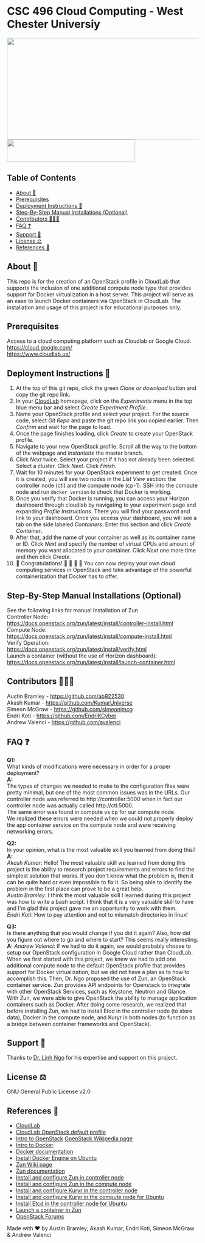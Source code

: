 # CSC 496 Cloud Computing - West Chester Universiy

<img src="https://github.com/ab922530/496-cloud-project/blob/master/images/openstack-docker.png" width="519" height="266"><img src="https://github.com/ab922530/496-cloud-project/blob/master/images/cloudlab-image.png" width="337" height="59">

## Table of Contents
  * [About :whale:](#about-whale)
  * [Prerequisites](#prerequisites)
  * [Deployment Instructions :hammer:](#deployment-instructions-hammer)
  * [Step-By-Step Manual Installations (Optional)](#step-by-step-manual-installations-optional)
  * [Contributors :people_holding_hands:](#contributors-people_holding_hands)
  * [FAQ :question:](#faq-question)
  * [Support :pray:](#support-pray)
  * [License :balance_scale:](#license-balance_scale)
  * [References :page_with_curl:](#references-page_with_curl)

## About :whale:
This repo is for the creation of an OpenStack profile in CloudLab that supports the inclusion of one additional compute node type that provides support for Docker virtualization in a host server.
This project will serve as an ease to launch Docker containers via OpenStack in CloudLab.
The installation and usage of this project is for educational purposes only.

## Prerequisites
Access to a cloud computing platform such as Cloudlab or Google Cloud.  
https://cloud.google.com/  
https://www.cloudlab.us/  

## Deployment Instructions :hammer:
1. At the top of this git repo, click the green *Clone or download* button and copy the git repo link.
2. In your [CloudLab](https://www.cloudlab.us/) homepage, click on the *Experiments* menu in the top blue menu bar and select *Create Experiment Profile*.
3. Name your OpenStack profile and select your project. For the source code, select *Git Repo* and paste the git repo link you copied earlier. Then *Confirm* and wait for the page to load.
4. Once the page finishes loading, click *Create* to create your OpenStack profile.
5. Navigate to your new OpenStack profile. Scroll all the way to the bottom of the webpage and *Instantiate* the master branch.
6. Click *Next* twice. Select your project if it has not already been selected. Select a cluster. Click *Next*. Click *Finish*.
7. Wait for 10 minutes for your OpenStack experiment to get created. Once it is created, you will see two nodes in the *List View* section: the controller node (ctl) and the compute node (cp-1). SSH into the compute node and run `docker version` to check that Docker is working.  
8. Once you verify that Docker is running, you can access your Horizon dashboard through cloudlab by navigating to your experiment page and expanding *Profile Instructions*. There you will find your password and link to your dashboard. Once you access your dashboard, you will see a tab on the side labeled *Containers*. Enter this section and click *Create Container*.   
9. After that, add the name of your container as well as its container name or ID. Click *Next* and specify the number of virtual CPUs and amount of memory you want allocated to your container. Click *Next* one more time and then click *Create*.  
10. :tada: Congratulations! :tada: :clap: :clap: :clap: You can now deploy your own cloud computing services in OpenStack and take advantage of the powerful containerization that Docker has to offer.

## Step-By-Step Manual Installations (Optional)
See the following links for manual Installation of Zun  
Controller Node:  
https://docs.openstack.org/zun/latest/install/controller-install.html  
Compute Node:   
https://docs.openstack.org/zun/latest/install/compute-install.html  
Verify Operation:  
https://docs.openstack.org/zun/latest/install/verify.html  
Launch a container (without the use of Horizon dashboard):  
https://docs.openstack.org/zun/latest/install/launch-container.html  

## Contributors :people_holding_hands:
Austin Bramley - https://github.com/ab922530  
Akash Kumar - https://github.com/KumarUniverse  
Simeon McGraw - https://github.com/simeonjmcg  
Endri Koti -  https://github.com/EndriKCyber  
Andrew Valenci - https://github.com/avalenci

## FAQ :question:
**Q1:**  
What kinds of modifications were necessary in order for a proper deployment?  
**A:**  
The types of changes we needed to make to the configuration files were pretty minimal, but one of the most common issues was in the URLs. Our controller node was referred to http://controller:5000 when in fact our controller node was actually called http://ctl:5000.  
The same error was found in compute vs cp for our compute node.  
We realized these errors were needed when we could not properly deploy the app container service on the compute node and were receiving networking errors.

**Q2:**  
In your opinion, what is the most valuable skill you learned from doing this?  
**A:**  
*Akash Kumar*: Hello! The most valuable skill we learned from doing this project is the ability to research project requirements and errors to find the simplest solution that works. If you don't know what the problem is, then it can be quite hard or even impossible to fix it. So being able to identify the problem in the first place can prove to be a great help.  
*Austin Bramley*: I think the most valuable skill I learned during this project was how to write a bash script. I think that it is a very valuable skill to have and I'm glad this project gave me an opportunity to work with them.  
*Endri Koti*: How to pay attention and not to mismatch directories in linux!  

**Q3:**  
Is there anything that you would change if you did it again? Also, how did you figure out where to go and where to start? This seems really interesting.  
**A:**
*Andrew Valenci*: If we had to do it again, we would probably choose to setup our OpenStack configuration in Google Cloud rather than CloudLab. When we first started with this project, we knew we had to add one additional compute node to the default OpenStack profile that provides support for Docker virtualization, but we did not have a plan as to how to accomplish this. Then, Dr. Ngo proposed the use of Zun, an OpenStack container service. Zun provides API endpoints for Openstack to integrate with other OpenStack Services, such as Keystone, Neutron and Glance. With Zun, we were able to give OpenStack the ability to manage application containers such as Docker. After doing some research, we realized that before installing Zun, we had to install Etcd in the controller node (to store data), Docker in the compute node, and Kuryr in both nodes (to function as a bridge between container frameworks and OpenStack).

## Support :pray:
Thanks to [Dr. Linh Ngo](https://www.cs.wcupa.edu/lngo/about/) for his expertise and support on this project.

## License :balance_scale:
GNU General Public License v2.0

## References :page_with_curl:
- [CloudLab](https://www.cloudlab.us)
- [CloudLab OpenStack default profile](https://gitlab.flux.utah.edu/johnsond/openstack-build-ubuntu)
- [Intro to OpenStack](https://www.openstack.org/software/)
[OpenStack Wikipedia page](https://en.wikipedia.org/wiki/OpenStack)
- [Intro to Docker](https://docs.docker.com/get-started/)
- [Docker documentation](https://docs.docker.com/get-docker/)
- [Install Docker Engine on Ubuntu](https://docs.docker.com/engine/install/ubuntu/)
- [Zun Wiki page](https://wiki.openstack.org/wiki/Zun)
- [Zun documentation](https://docs.openstack.org/zun/latest/)
- [Install and configure Zun in controller node](https://docs.openstack.org/zun/latest/install/controller-install.html)
- [Install and configure Zun in the compute node](https://docs.openstack.org/zun/latest/install/compute-install.html)
- [Install and configure Kuryr in the controller node](https://docs.openstack.org/kuryr-libnetwork/latest/install/controller-install.html)
- [Install and configure Kuryr in the compute node for Ubuntu](https://docs.openstack.org/kuryr-libnetwork/latest/install/compute-install-ubuntu.html)
- [Install Etcd in the controller node for Ubuntu](https://docs.openstack.org/install-guide/environment-etcd-ubuntu.html)
- [Launch a container in Zun](https://docs.openstack.org/zun/latest/install/launch-container.html)
- [OpenStack Forums](https://ask.openstack.org/)

Made with :heart: by Austin Bramley, Akash Kumar, Endri Koti, Simeon McGraw & Andrew Valenci
